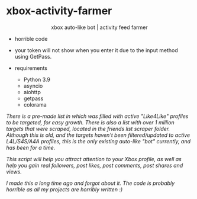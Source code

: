# xbox-activity-farmer

<p align="center">
  <a>xbox auto-like bot | activity feed farmer</a>
</p>


* horrible code
* your token will not show when you enter it due to the input method using GetPass.

* requirements
  - Python 3.9
  - asyncio
  - aiohttp
  - getpass
  - colorama



*There is a pre-made list in which was filled with active "Like4Like" profiles to be targeted, for easy growth. There is also a list with over 1 million targets that were scraped, located in the friends list scraper folder. Although this is old, and the targets haven't been filtered/updated to active L4L/S4S/A4A profiles, this is the only existing auto-like "bot" currently, and has been for a time.*

*This script will help you attract attention to your Xbox profile, as well as help you gain real followers, post likes, post comments, post shares and views.*

*I made this a long time ago and forgot about it. The code is probably horrible as all my projects are horribly written :)*
